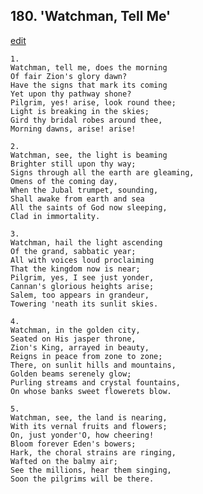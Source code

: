 
## 180.  'Watchman, Tell Me'
[edit](https://docs.google.com/document/d/1AGF8NRtai8wAGG3wJfM2aWucnltNTeFw/edit?mode=html)




    1.
    Watchman, tell me, does the morning 
    Of fair Zion's glory dawn? 
    Have the signs that mark its coming 
    Yet upon thy pathway shone? 
    Pilgrim, yes! arise, look round thee; 
    Light is breaking in the skies; 
    Gird thy bridal robes around thee, 
    Morning dawns, arise! arise! 

    2.
    Watchman, see, the light is beaming 
    Brighter still upon thy way; 
    Signs through all the earth are gleaming, 
    Omens of the coming day, 
    When the Jubal trumpet, sounding, 
    Shall awake from earth and sea 
    All the saints of God now sleeping, 
    Clad in immortality. 

    3.
    Watchman, hail the light ascending 
    Of the grand, sabbatic year; 
    All with voices loud proclaiming 
    That the kingdom now is near; 
    Pilgrim, yes, I see just yonder, 
    Cannan's glorious heights arise; 
    Salem, too appears in grandeur, 
    Towering 'neath its sunlit skies. 

    4.
    Watchman, in the golden city, 
    Seated on His jasper throne, 
    Zion's King, arrayed in beauty, 
    Reigns in peace from zone to zone; 
    There, on sunlit hills and mountains, 
    Golden beams serenely glow; 
    Purling streams and crystal fountains, 
    On whose banks sweet flowerets blow. 

    5.
    Watchman, see, the land is nearing, 
    With its vernal fruits and flowers; 
    On, just yonder'O, how cheering! 
    Bloom forever Eden's bowers; 
    Hark, the choral strains are ringing, 
    Wafted on the balmy air; 
    See the millions, hear them singing, 
    Soon the pilgrims will be there.
